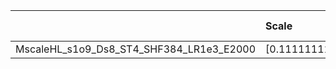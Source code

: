 |                                          | Scale                | Learning rate   | Best MSE             | Best SSIM            |
|:-----------------------------------------|:---------------------|:----------------|:---------------------|:---------------------|
| MscaleHL_s1o9_Ds8_ST4_SHF384_LR1e3_E2000 | [0.1111111111111111] | [0.001]         | [23.451688289642334] | [0.7586360566136724] |